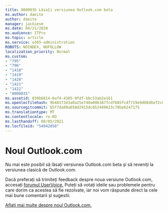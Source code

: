 ```yaml
---
title: 8000035 Lăsați versiunea Outlook.com beta
ms.author: daeite
author: daeite
manager: jackiesm
ms.date: 04/21/2020
ms.audience: ITPro
ms.topic: article
ms.service: o365-administration
ROBOTS: NOINDEX, NOFOLLOW
localization_priority: Normal
ms.custom:
- "795"
- "796"
- "1418"
- "1419"
- "1420"
- "1421"
- "1422"
- "8000035"
ms.assetid: 039b6814-0af4-4385-9fdf-bbc53ab2e161
ms.openlocfilehash: 9b481f343a0a25e740a09b387fcdf685fc4f719e9d08d0af2c885f7441ff1b23
ms.sourcegitcommit: b5f7da89a650d2915dc652449623c78be6247175
ms.translationtype: MT
ms.contentlocale: ro-RO
ms.lasthandoff: 08/05/2021
ms.locfileid: "54042858"
---
```

# <a name="the-new-outlookcom"></a>Noul Outlook.com

Nu mai este posibil să lăsați versiunea Outlook.com beta și să reveniți la versiunea clasică de Outlook.com.
  
Dacă preferați să trimiteți feedback despre noua versiune Outlook.com, accesați [forumul UserVoice.](https://go.microsoft.com/fwlink/p/?linkid=851599) Puteți să votați ideile sau problemele pentru care dorim ca acestea să fie rezolvate, iar noi vom răspunde direct la cele mai bune comentarii și sugestii.
  
[Aflați mai multe despre noul Outlook.com.](https://go.microsoft.com/fwlink/p/?linkid=874356)
  